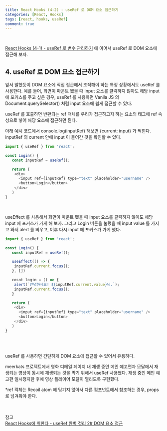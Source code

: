 ```yaml
---
title: React Hooks (4-2) - useRef 로 DOM 요소 접근하기
categories: [React, Hooks]
tags: [react, hooks, useRef]
comment: true
---
```


<br />

[React Hooks (4-1) - useRef 로 변수 관리하기](https://seoyunfleuve.github.io/posts/7/_) 에 이어서 useRef 로 DOM 요소에 접근해 보자.

## 4. useRef 로 DOM 요소 접근하기

앞서 말했듯이 DOM 요소에 직접 접근해서 조작해야 하는 특정 상황에서도 useRef 를 사용한다. 예를 들어, 화면이 마운트 됐을 때 input 요소를 클릭하지 않아도 해당 input 에 포커스를 주고 싶은 경우, useRef 를 사용하면 Vanila JS 의 Document.querySelector() 처럼 input 요소에 쉽게 접근할 수 있다.

useRef 를 호출하면 반환되는 ref 객체를 우리가 접근하고자 하는 요소의 태그에 ref 속성으로 넣어 해당 요소에 접근하면 된다.

아래 예시 코드에서 console.log(inputRef) 해보면 {current: input} 가 찍힌다. inputRef 의 current 안에 input 이 들어간 것을 확인할 수 있다.

```javascript
import { useRef } from 'react';

const Login() {
   const inputRef = useRef();

   return (
    <div>
      <input ref={inputRef} type="text" placeholder="username" />
      <button>Login</button>
    </div>
   )
}
```

<br />

useEffect 를 사용해서 화면이 마운트 됐을 때 input 요소를 클릭하지 않아도 해당 input 에 포커스가 가게 해 보자. 그리고 Login 버튼을 눌렀을 때 input value 를 가지고 와서 alert 를 띄우고, 이후 다시 input 에 포커스가 가게 했다.

```javascript
import { useRef } from 'react';

const Login() {
   const inputRef = useRef();

   useEffect(() => {
    inputRef.current.focus();
   }, [])

   cosnt login = () => {
    alert(`안녕하세요! ${inputRef.current.value}님.`);
    inputRef.current.focus();
   }

   return (
    <div>
      <input ref={inputRef} type="text" placeholder="username" />
      <button>Login</button>
    </div>
   )
}
```

<br />
<br />

useRef 를 사용하면 간단하게 DOM 요소에 접근할 수 있어서 유용하다.

meerkats 프로젝트에서 영화 디테일 페이지 내 재생 중인 메인 예고편과 모달에서 재생되는 영상이 동시에 재생되는 것을 막기 위해서 useRef 사용했다. 재생 중인 메인 예고편 일시정지한 후에 영상 플레이어 모달이 열리도록 구현했다.

\*ref 객체는 Recoil atom 에 담기지 않아서 다른 컴포넌트에서 참조하는 경우, props 로 넘겨줘야 한다.
<br />
<br />
<br />

참고
<br />
[React Hooks에 취한다 - useRef 완벽 정리 2# DOM 요소 접근](https://www.youtube.com/watch?v=EMK8oUUwP5Q&list=PLZ5oZ2KmQEYjwhSxjB_74PoU6pmFzgVMO&index=4)
